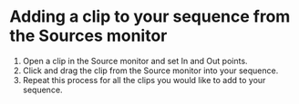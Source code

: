 # Adding a clip to your sequence from the Sources monitor

1. Open a clip in the Source monitor and set In and Out points.
2. Click and drag the clip from the Source monitor into your sequence. 
3. Repeat this process for all the clips you would like to add to your sequence.

